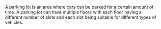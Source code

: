 A parking lot is an area where cars can be parked for a certain amount of time. A parking lot can have multiple floors with each floor having a different number of slots and each slot being suitable for different types of vehicles.
